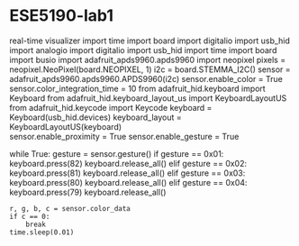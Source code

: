 # ESE5190-lab1
real-time visualizer
import time
import board
import digitalio
import usb_hid
import analogio
import digitalio
import usb_hid
import time
import board
import busio
import adafruit_apds9960.apds9960
import neopixel
pixels = neopixel.NeoPixel(board.NEOPIXEL, 1)
i2c = board.STEMMA_I2C()
sensor = adafruit_apds9960.apds9960.APDS9960(i2c)
sensor.enable_color = True
sensor.color_integration_time = 10
from adafruit_hid.keyboard import Keyboard
from adafruit_hid.keyboard_layout_us import KeyboardLayoutUS
from adafruit_hid.keycode import Keycode
keyboard = Keyboard(usb_hid.devices)
keyboard_layout = KeyboardLayoutUS(keyboard)  
sensor.enable_proximity = True
sensor.enable_gesture = True


while True:
    gesture = sensor.gesture()
    if gesture == 0x01:
        keyboard.press(82)
        keyboard.release_all()
    elif gesture == 0x02:
        keyboard.press(81)
        keyboard.release_all()
    elif gesture == 0x03:
        keyboard.press(80)
        keyboard.release_all()
    elif gesture == 0x04:
        keyboard.press(79)
        keyboard.release_all()
        
    r, g, b, c = sensor.color_data
    if c == 0:
        break
    time.sleep(0.01)
